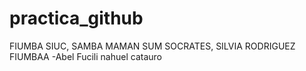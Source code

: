# practica_github
FIUMBA SIUC, SAMBA MAMAN SUM
SOCRATES, SILVIA RODRIGUEZ FIUMBAA
-Abel Fucili
nahuel catauro
